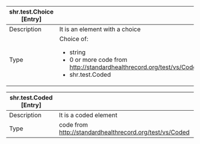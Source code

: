 | shr.test.Choice [Entry] ||
|---|---|
| Description | It is an element with a choice |
| Type | Choice of: <ul><li>string</li><li>0 or more code from http://standardhealthrecord.org/test/vs/CodeChoice</li><li>shr.test.Coded</li></ul> |

<!-- next file -->

| shr.test.Coded [Entry] ||
|---|---|
| Description | It is a coded element |
| Type | code from http://standardhealthrecord.org/test/vs/Coded |